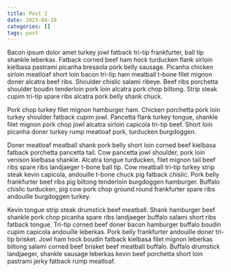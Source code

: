 ```yaml
---
title: Post 2
date: 2023-04-19
categories: []
tags: post
---
```

Bacon ipsum dolor amet turkey jowl fatback tri-tip frankfurter, ball tip shankle leberkas.  Fatback corned beef ham hock turducken flank sirloin kielbasa pastrami picanha bresaola pork belly sausage.  Picanha chicken sirloin meatloaf short loin bacon tri-tip ham meatball t-bone filet mignon doner alcatra beef ribs.  Shoulder chislic salami ribeye.  Beef ribs porchetta shoulder boudin tenderloin pork loin alcatra pork chop biltong.  Strip steak cupim tri-tip spare ribs alcatra pork belly shank chuck.

Pork chop turkey filet mignon hamburger ham.  Chicken porchetta pork loin turkey shoulder fatback cupim jowl.  Pancetta flank turkey tongue, shankle filet mignon pork chop jowl alcatra sirloin capicola tri-tip beef.  Short loin picanha doner turkey rump meatloaf pork, turducken burgdoggen.

Doner meatloaf meatball shank pork belly short loin corned beef kielbasa fatback porchetta pancetta tail.  Cow pancetta jowl shoulder, pork loin venison kielbasa shankle.  Alcatra tongue turducken, filet mignon tail beef ribs spare ribs landjaeger t-bone ball tip.  Cow meatball tri-tip turkey strip steak kevin capicola, andouille t-bone chuck pig fatback chislic.  Pork belly frankfurter beef ribs pig biltong tenderloin burgdoggen hamburger.  Buffalo chislic turducken, pig cow pork chop ground round frankfurter spare ribs andouille burgdoggen turkey.

Kevin tongue strip steak drumstick beef meatball.  Shank hamburger beef shankle pork chop picanha spare ribs landjaeger buffalo salami short ribs fatback tongue.  Tri-tip corned beef doner bacon hamburger buffalo boudin cupim capicola andouille leberkas.  Pork belly frankfurter andouille doner tri-tip brisket.  Jowl ham hock boudin fatback kielbasa filet mignon leberkas biltong salami corned beef brisket beef meatball buffalo.  Buffalo drumstick landjaeger, shankle sausage leberkas kevin beef porchetta short loin pastrami jerky fatback rump meatloaf.

